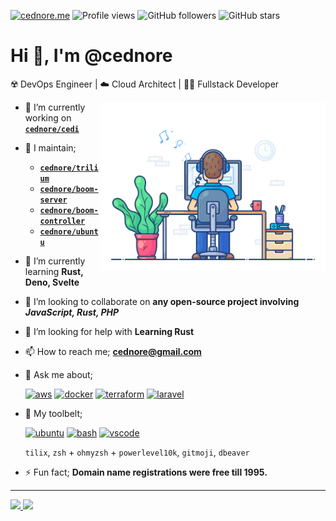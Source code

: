 [![cednore.me](https://img.shields.io/badge/-cednore.me-yellow)](https://cednore.me)
![Profile views](https://gpvc.arturio.dev/cednore)
![GitHub followers](https://img.shields.io/github/followers/cednore?style=social)
![GitHub stars](https://img.shields.io/github/stars/cednore?affiliations=OWNER&style=social)

# Hi 👋, I'm @cednore

☢️ DevOps Engineer | ☁️ Cloud Architect | 🧑‍🏭 Fullstack Developer

<img
  align="right"
  src="https://raw.githubusercontent.com/cednore/cednore/master/assets/developer.gif"
  alt="Programmer"
  width="360"
  height="270"
/>

- 🔭 I’m currently working on **[`cednore/cedi`](https://github.com/cednore/cedi)**
- 🚂 I maintain;
  - **[`cednore/trilium`](https://github.com/cednore/trilium)**
  - **[`cednore/boom-server`](https://github.com/cednore/boom-server)**
  - **[`cednore/boom-controller`](https://github.com/cednore/boom-controller)**
  - **[`cednore/ubuntu`](https://github.com/cednore/ubuntu)**
- 🌱 I’m currently learning **Rust, Deno, Svelte**
- 👯 I’m looking to collaborate on **any open-source project involving** **_JavaScript, Rust, PHP_**
- 🤝 I’m looking for help with **Learning Rust**
- 📫 How to reach me; **cednore@gmail.com**
- 💬 Ask me about;

  [![aws](https://img.shields.io/badge/-AWS-orange?logo=amazonaws)](https://aws.amazon.com/)
  [![docker](https://img.shields.io/badge/-Docker-blue?logo=docker)](https://docker.com/)
  [![terraform](https://img.shields.io/badge/-Terraform-blueviolet?logo=terraform)](https://terraform.com/)
  [![laravel](https://img.shields.io/badge/-laravel-orange?logo=laravel)](https://laravel.com/)

- 🧰 My toolbelt;

  [![ubuntu](https://img.shields.io/badge/-ubuntu-orange?logo=ubuntu)](https://ubuntu.com/)
  [![bash](https://img.shields.io/badge/-bash-green?logo=gnubash)](https://www.gnu.org/software/bash/)
  [![vscode](https://img.shields.io/badge/-vscode-informational?logo=visualstudiocode)](https://code.visualstudio.com/)

  `tilix`, `zsh` + `ohmyzsh` + `powerlevel10k`, `gitmoji`, `dbeaver`

- ⚡ Fun fact; **Domain name registrations were free till 1995.**

---

<div>
  <a href="https://github.com/cednore">
  <img height="180em" src="https://github-readme-stats.vercel.app/api?username=cednore&show_icons=true&include_all_commits=true&count_private=true"/>
  <img height="180em" src="https://github-readme-stats.vercel.app/api/top-langs/?username=cednore&layout=compact&langs_count=6"/>
</div>

